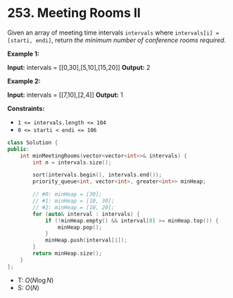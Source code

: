 # 253. Meeting Rooms II

Given an array of meeting time intervals `intervals` where `intervals[i] = [starti, endi]`, return _the minimum number of conference rooms required_.

**Example 1:**

**Input:** intervals = \[\[0,30\],\[5,10\],\[15,20\]\]
**Output:** 2

**Example 2:**

**Input:** intervals = \[\[7,10\],\[2,4\]\]
**Output:** 1

**Constraints:**

- `1 <= intervals.length <= 104`
- `0 <= starti < endi <= 106`

```cpp
class Solution {
public:
    int minMeetingRooms(vector<vector<int>>& intervals) {
        int n = intervals.size();

        sort(intervals.begin(), intervals.end());
        priority_queue<int, vector<int>, greater<int>> minHeap;

        // #0: minHeap = [30];
        // #1: minHeap = [10, 30];
        // #2: minHeap = [10, 20];
        for (auto& interval : intervals) {
            if (!minHeap.empty() && interval[0] >= minHeap.top()) {
                minHeap.pop();
            }
            minHeap.push(interval[1]);
        }
        return minHeap.size();
    }
};
```

- T: $O(N \log N)$
- S: $O(N)$
